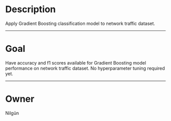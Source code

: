 # Description

Apply Gradient Boosting classification model to network traffic dataset.

---

# Goal

Have accuracy and f1 scores available for Gradient Boosting model performance
on network traffic dataset.  No hyperparameter tuning required yet.

---

# Owner
Nilgün
